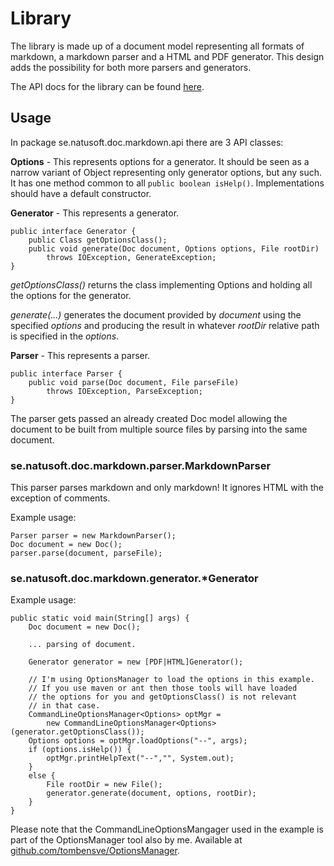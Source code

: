 # Library

The library is made up of a document model representing all formats of markdown, a markdown parser and
a HTML and PDF generator. This design adds the possibility for both more parsers and generators.

The API docs for the library can be found [here](http://apidoc.natusoft.se/MarkdownDoc).

## Usage

In package se.natusoft.doc.markdown.api there are 3 API classes:

__Options__ - This represents options for a generator. It should be seen as a narrow variant of Object
              representing only generator options, but any such. It has one method common to all
              `public boolean isHelp()`. Implementations should have a default constructor.
              
__Generator__ - This represents a generator.

	public interface Generator {
    	public Class getOptionsClass();
    	public void generate(Doc document, Options options, File rootDir) 
    	    throws IOException, GenerateException;
	}

_getOptionsClass()_ returns the class implementing Options and holding all the options for the generator.

_generate(...)_ generates the document provided by _document_ using the specified _options_ and producing
the result in whatever _rootDir_ relative path is specified in the _options_.

__Parser__ - This represents a parser.

	public interface Parser {
		public void parse(Doc document, File parseFile) 
		    throws IOException, ParseException;
	}

The parser gets passed an already created Doc model allowing the document to be built from multiple
source files by parsing into the same document. 

### se.natusoft.doc.markdown.parser.MarkdownParser

This parser parses markdown and only markdown! It ignores HTML with the exception of comments. 

Example usage:

	Parser parser = new MarkdownParser();
	Doc document = new Doc();
	parser.parse(document, parseFile);
	

### se.natusoft.doc.markdown.generator.*Generator

Example usage:

    public static void main(String[] args) {
    	Doc document = new Doc();
    
    	... parsing of document.

		Generator generator = new [PDF|HTML]Generator();
	
		// I'm using OptionsManager to load the options in this example.
		// If you use maven or ant then those tools will have loaded
		// the options for you and getOptionsClass() is not relevant
		// in that case.
    	CommandLineOptionsManager<Options> optMgr = 
        	new CommandLineOptionsManager<Options>(generator.getOptionsClass());
    	Options options = optMgr.loadOptions("--", args);
    	if (options.isHelp()) {
    		optMgr.printHelpText("--","", System.out);
    	}
    	else {
        	File rootDir = new File();
    		generator.generate(document, options, rootDir);
    	}
    }
    
Please note that the CommandLineOptionsMangager used in the example is part of the OptionsManager
tool also by me. Available at [github.com/tombensve/OptionsManager](https://github.com/tombensve/OptionsManager).

	




